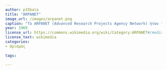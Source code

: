 ```yaml
---
author: p15bala
title: "ARPANET"
image_url: /images/arpanet.png
caption: "Το ARPANET (Advanced Research Projects Agency Network) ήταν το πρώτο στον κόσμο δίκτυο μεταγωγής πακέτου και το δίκτυο πυρήνας ενός συνόλου που θα συνέθετε το παγκόσμιο Διαδίκτυο (internet). Το δίκτυο χρηματοδοτήθηκε από το Γραφείο ερευνών Αμύνης (Defense Advanced Research Projects Agency (DARPA)) του Υπουργείο Άμυνας των Ηνωμένων Πολιτειών για χρήση στα πανεπιστήμια και εργαστήρια ερευνών στις Η.Π.Α.. Η μεταγωγή πακέτων του ARPANET βασίστηκε σε σχέδια του Lawrence Roberts του εργαστηρίου 'Lincoln Laboratory'." 
year: 1969 
license_url: https://commons.wikimedia.org/wiki/Category:ARPANET#/media/File:Arpanet_logical_map,_march_1977.png
license_text: wikimedia
categories: 
- Ορισμός
  
tags:
  
---
```

